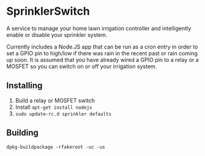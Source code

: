 # SprinklerSwitch

A service to manage your home lawn irrigation controller and intelligently enable or disable your sprinkler system.

Currently includes a Node.JS app that can be run as a cron entry in order to set a GPIO pin to high/low if there was
rain in the recent past or rain coming up soon. It is assumed that you have already wired a GPIO pin to a relay
or a MOSFET so you can switch on or off your irrigation system.

## Installing

1. Build a relay or MOSFET switch
1. Install `apt-get install nodejs`
1. `sudo update-rc.d sprinkler defaults`

## Building

`dpkg-buildpackage -rfakeroot -uc -us`